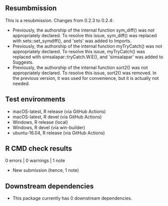 ## Resumbmission

This is a resubmission. Changes from 0.2.3 to 0.2.4:

* Previously, the authorship of the internal function sym_diff()
  was not appropriately declared. To resolve this issue, 
  sym_diff() was replaced with sets::set_symdiff(), and 'sets' 
  was added to Imports.
* Previously, the authorship of the internal function 
  myTryCatch() was not appropriately declared. To resolve this
  issue, myTryCatch() was replaced with
  simsalapar::tryCatch.W.E(), and 'simsalapar' was added to 
  Suggests.
* Previously, the authorship of the internal function sort2() 
  was not appropriately declared. To resolve this issue, sort2()
  was removed. In the previous version, it was used for 
  convenience, but it is actually not needed.

## Test environments
* macOS-latest, R release (via GitHub Actions)
* macOS-latest, R devel   (via GitHub Actions)
* Windows,      R release (local)
* Windows,      R devel   (via win-builder)
* ubuntu-16.04, R release (via GitHub Actions)

## R CMD check results

0 errors | 0 warnings | 1 note

* New submission (hence, 1 note)

## Downstream dependencies

* This package currently has 0 downstream dependencies.
